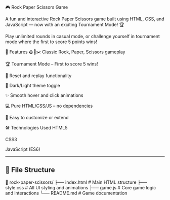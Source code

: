 🎮 Rock Paper Scissors Game

A fun and interactive Rock Paper Scissors game built using HTML, CSS, and JavaScript — now with an exciting Tournament Mode! 🏆

Play unlimited rounds in casual mode, or challenge yourself in tournament mode where the first to score 5 points wins!

🚀 Features
🪨📄✂️ Classic Rock, Paper, Scissors gameplay

🏆 Tournament Mode – First to score 5 wins!

🔁 Reset and replay functionality

🎨 Dark/Light theme toggle

✨ Smooth hover and click animations

💻 Pure HTML/CSS/JS – no dependencies

🧠 Easy to customize or extend

🛠️ Technologies Used
HTML5

CSS3

JavaScript (ES6)



---

## 📂 File Structure

📁 rock-paper-scissors/
├── index.html        # Main HTML structure
├── style.css         # All UI styling and animations
├── game.js           # Core game logic and interactions
└── README.md         # Game documentation

